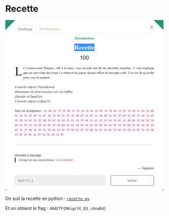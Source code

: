 # Recette

<img alt="énoncé du challenge" src="enonce.png" width=500>

On suit la recette en python : [`recette.py`](recette.py)

Et on obtient le flag : `404CTF{M4igr3t_D3_c4naRd}`
